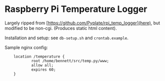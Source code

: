 Raspberry Pi Temperature Logger
===============================

Largely ripped from [https://github.com/Pyplate/rpi_temp_logger](here), but modified to be non-cgi. (Produces static html content).

Installation and setup: see `db-setup.sh` and `crontab.example`.

Sample nginx config:

        location /temperature {
                root /home/bennett/src/temp.py/www;
                allow all;
                expires 60;
        }
